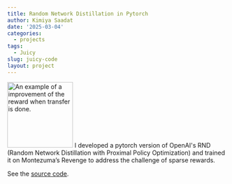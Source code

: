 ```yaml
---
title: Random Network Distillation in Pytorch
author: Kimiya Saadat
date: '2025-03-04'
categories:
  - projects
tags:
  - Juicy
slug: juicy-code
layout: project
---
```

<img
  id="rnd"
  src="/images/projects/rnd.gif"
  width="150px"
  height="auto"
  alt="An example of a improvement of the reward when transfer is done.">
I developed a pytorch version of OpenAI's RND (Random Network Distillation with Proximal Policy Optimization) and trained it on Montezuma’s Revenge to address the challenge of sparse rewards.

See the [<ins>source code</ins>](github.com/Justkim/random-network-distillation-pytorch).